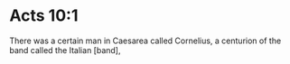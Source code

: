 # Acts 10:1

There was a certain man in Caesarea called Cornelius, a centurion of the band called the Italian [band],
